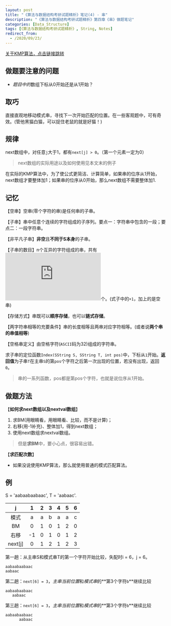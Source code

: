 ```yaml
---
layout: post
title: "《算法与数据结构考研试题精析》笔记(4) - 串"
description: "《算法与数据结构考研试题精析》第四章《串》做题笔记"
categories: [Data_Structure]
tags: [《算法与数据结构考研试题精析》, String, Notes]
redirect_from:
  - /2020/09/23/
---
```


[关于KMP算法，点击链接跳转](https://authurwhywait.github.io/blog/2020/09/22/KMP/)

## 做题要注意的问题

* *题目中的*数组下标从0开始还是从1开始？

## 取巧

直接直观地移动模式串，寻找下一次开始匹配的位置。在一些客观题中，可有奇效。(管他黑猫白猫，可以捉住老鼠的就是好猫！)

## 规律

next数组中，对任意`j`大于1，都有`next[j] > 0`。（第一个元素一定为0）

> next数组的实际用途以及如何使用见本文末的例子

在实际的KMP算法中，为了使公式更简洁、计算简单，如果串的位序从1开始，next数组才要整体加1；如果串的位序从0开始，那么next数组不需要整体加1.

## 记忆

【空串】空串(零个字符的串)是任何串的子串。

【子串】串中任意个连续的字符组成的子序列。要点一：字符串中包含的一段；要点二：一段字符串。

【非平凡子串】**非空**且**不同于S本身**的子串。

【子串的数目】n个互异的字符组成的串，共有![串的数目][串的数目]个。(式子中的`+1`，加上的是空串)

【存储方式】串既可以**顺序存储**，也可以**链式存储**。

【两字符串相等的充要条件】串的长度相等且两串对应字符相等。(或者说**两个串的串值相等**)

【空格串定义】由空格字符(`ASCII`码为32)组成的字符串。

求子串的定位函数`Index(SString S, SString T, int pos)`中，下标从`1`开始。**返回值**为子串`T`在主串`S`的第`pos`个字符之后第一次出现的位置，若没有出现，返回`0`。

> 串的一系列函数，pos都是第pos个字符，也就是说位序从1开始。

## 做题方法

【**如何求next数组以及nextval数组**】

1. 求BM(用眼睛看，用眼睛看、比较，而不是计算)；
2. 右移(用-1补充)、整体加1，得到next数组；
3. 使用next数组求nextval数组。

> 但是**求BM**中，要小心点，很容易出错。

【**求匹配次数**】

* 如果没说使用KMP算法，那么就使用普通的模式匹配算法。

## 例

S = 'aabaabaabaac', T = 'aabaac'.

|    j    |   1   |   2   |   3   |   4   |   5   |   6   |
| :-----: | :---: | :---: | :---: | :---: | :---: | :---: |
|  模式   |   a   |   a   |   b   |   a   |   a   |   c   |
|   BM    |   0   |   1   |   0   |   1   |   2   |   0   |
|  右移   |  -1   |   0   |   1   |   0   |   1   |   2   |
| next[j] |   0   |   1   |   2   |   1   |   2   |   3   |

第一趟：从主串S和模式串T的第一个字符开始比较，失配时i = 6，j = 6。

    aabaabaabaac
    aabaac

第二趟：`next[6] = 3`，*主串当前位置*和*模式串*的**第3个字符`b`**继续比较

    aabaabaabaac
       aabaac

第三趟：`next[6] = 3`，*主串当前位置*和*模式串*的**第3个字符`b`**继续比较

    aabaabaabaac
          aabaac

[串的数目]:https://latex.vimsky.com/test.image.latex.php?fmt=svg&val=%255Cinline%2520%255Cdpi%257B150%257D%2520%255Cfootnotesize%2520%255Cfrac%257B%2528n%26plus%3B1%2529n%257D%257B2%257D%26plus%3B1&dl=0
